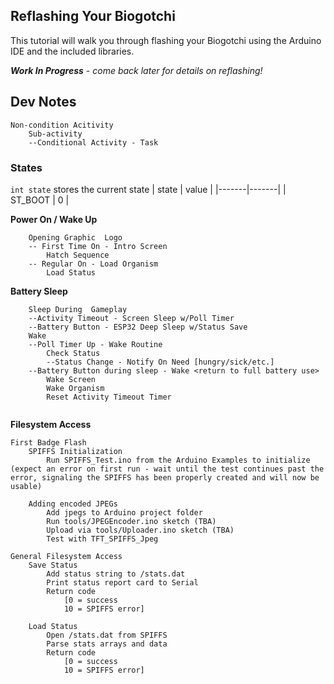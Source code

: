 ## Reflashing Your Biogotchi ##

This tutorial will walk you through flashing your Biogotchi using the Arduino IDE and the included libraries.

***Work In Progress** - come back later for details on reflashing!*

## Dev Notes ##

	Non-condition Acitivity
		Sub-activity
		--Conditional Activity - Task
### States ###

`int state` stores the current state
| state | value |
|-------|-------|
| ST_BOOT | 0 |
 

**Power On / Wake Up**
```
	Opening Graphic  Logo
	-- First Time On - Intro Screen
		Hatch Sequence
	-- Regular On - Load Organism
		Load Status
```
**Battery Sleep**
```
	Sleep During  Gameplay
	--Activity Timeout - Screen Sleep w/Poll Timer
	--Battery Button - ESP32 Deep Sleep w/Status Save
	Wake 
	--Poll Timer Up - Wake Routine
		Check Status
		--Status Change - Notify On Need [hungry/sick/etc.]
	--Battery Button during sleep - Wake <return to full battery use>
		Wake Screen
		Wake Organism
		Reset Activity Timeout Timer
	
```
**Filesystem Access**
```
First Badge Flash
	SPIFFS Initialization
		Run SPIFFS_Test.ino from the Arduino Examples to initialize (expect an error on first run - wait until the test continues past the error, signaling the SPIFFS has been properly created and will now be usable)
		
	Adding encoded JPEGs
		Add jpegs to Arduino project folder
		Run tools/JPEGEncoder.ino sketch (TBA)
		Upload via tools/Uploader.ino sketch (TBA)
		Test with TFT_SPIFFS_Jpeg

General Filesystem Access
	Save Status
		Add status string to /stats.dat
		Print status report card to Serial
		Return code 
			[0 = success
			10 = SPIFFS error]
	
	Load Status
		Open /stats.dat from SPIFFS
		Parse stats arrays and data
		Return code 
			[0 = success
			10 = SPIFFS error]
```



